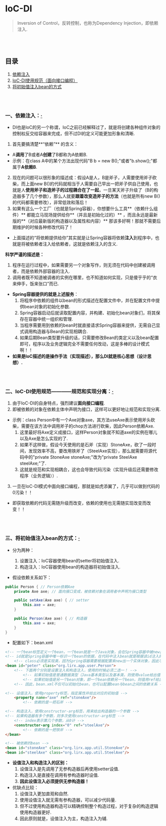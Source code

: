 # IoC-DI
> Inversion of Control，反转控制，也称为Dependency Injection，即依赖注入.

<br><br>

## 目录
1. [依赖注入]()
2. [IoC-DI使用规范（面向接口编程）]()
3. [将初始值注入bean的方式]()

<br><br>

### 一、依赖注入：[·](#目录)
- DI也是IoC的另一个称谓，IoC之前已经解释过了，就是将创建各种组件对象的控制权反交给容器来完成，但不过DI的定义可能更加形象和清晰.


1. 首先要搞清楚**“依赖”** 的含义：
  - A**调用**了B或者A**创建**了B都称为A依赖B.
  - 示例：在class A中的某个方法出现代码"B b = new B();"或者"b.show();"都属于**A依赖B**.
2. 现在的问题可以很形象的描述成：假设A是人，B是斧子，人需要使用斧子砍柴，而上面new B()的代码就相当于人需要自己早出一把斧子供自己使用，也就是人**使用斧子和造斧子的过程耦合在了一起**，一旦某天斧子升级了（B的构造器多了几个参数），那么人就要**跟着改变造斧子的方法**（也就是所有new B()的代码都需要修改），非常低效和落后！
3. 如果有这么一个工厂（也就是Spring容器），你想要什么工具**（依赖什么组件）** 都能立马现场提供给你**（并且是初始化过的）** ，而且永远是最新版的**（对应最新版的构造器以及属性和内容）** 那该多好啊！那就不需要后期维护的时候各种修改代码了！


- 上面描述的“将依赖提供给你”其实就是让Spring容器将依赖**注入**到程序中，也就是将被依赖者注入给依赖者，这就是依赖注入的含义.


**科学严谨的描述是：**

1. 程序在运行过程中，如果需要另一个对象写作，则无须在代码中创建被调用者，而是依赖外部容器的注入.
2. 调用者既不知道被调者的实例在哪里，也不知道如何实现，只是傻乎乎的“衣来伸手，饭来张口”而已.



- **Spring容器提供的就是上述服务**：
  1. 将程序中依赖的组件以bean的形式描述在配置文件中，并在配置文件中提供bean对象的初始化参数.
  2. Spring容器启动后就读取配置内容，并构建、初始化bean对象们，将其保存在容器中统一组织和管理.
  3. 当程序需要用到依赖的bean时就直接请求Spring容器来提供，无需自己显式调用构造器与Bean的实现相耦合.
  4. 如果后期Bean类型要升级的话，只需要修改Bean的类定义以及bean配置即可，程序以及业务逻辑完全不需要任何改动，这是多棒的设计模式啊！！
- **如果是IoC描述的是操作手法（实现描述），那么DI就是核心思想（设计思想）.**

<br><br>

### 二、IoC-DI使用规范————规范和实现分离：[·](#目录)
1. 由于IoC-DI的自身特点，强烈建议**面向接口编程**.
2. 即被依赖的对象在依赖主体中声明为接口，这样可以更好地让规范和实现分离.
  - 示例：class Person中有一个Axe对象axe，其方法useAxe表示使用斧头砍柴，需要在该方法中调用斧子的chop方法进行砍柴，因此Person依赖Axe.
    1. 这里最好将Axe定义成接口，这样Person对象就不知道axe的实例在哪儿以及Axe是怎么实现的了.
    2. 如果不这样做，假设今天使用的是石斧（实现）StoneAxe，砍了一段时间，发现效率不高，要改用铁斧了（SteelAxe实现），那么就需要将源代码中的"private StoneAxe stoneAxe;"改为"private SteelAxe steelAxe;"了.
    3. 这就是规范和实现相耦合，这也会导致代码污染（实现升级后还需要修改程序（业务逻辑））.
3. 一旦在IoC-DI模式中面向接口编程，那就是如虎添翼了，几乎可以做到代码的0污染！！
  - 即获取依赖的代码无需随升级而改变，依赖的使用也无需随实现改变而改变！！

<br><br>

### 三、将初始值注入bean的方式：[·](#目录)
- 分为两种：
  1. 设置注入：IoC容器使用bean的setter将初始值注入.
  2. 构造注入：IoC容器使用bean的构造器将初始值注入.

- 假设依赖关系如下：

```java
public Person { // Person依赖Axe
    private Axe axe; // 面向接口变成，被依赖对象在调用者中声明为接口类型

    public setAxe(Axe axe) { // setter
        this.axe = axe;
    }

    public Person(Axe axe) { // 构造器
        this.axe = axe;
    }
}
```

- 配置如下：bean.xml

```html
<!-- 一个bean标签定义一个bean，一个bean就是一个Java对象，会在Spring容器中被new出来 -->
<!-- id就是Spring容器中唯一标识一个bean的依据，在代码中注入bean就是根据该id注入的 -->
    <!-- class必须是实现类，因为Spring容器需要根据配置来new出一个实体对象，因此不能是接口 -->
<bean id="peter" class="org.lirx.app.user.Person">
    <!-- 下面两个分别是设置注入和构造注入，使用的时候必须二选一！ -->
        <!-- 如果初始值是普通数据类型（Java基本类型以及基本类，则使用value给出值 -->
        <!-- 如果初始值是另一个bean对象，即一个bean依赖另一个bean，则值用ref给出，表示引用另一个bean对象 -->
    <!-- 因此，bean.xml不仅可以初始化bean，也可以配置bean与bean之间的依赖关系 -->

<!-- 设值注入，使用property标签，指定属性并给出对应的初始值 -->
    <property name="axe" ref="stoneAxe"/>
        <!-- 依赖的是一把石斧 -->

<!-- 构造注入，使用constructor-arg标签，用来给出构造器的一个参数 -->
<!-- 如果构造器有多个参数，则多次使用constructor-arg标签 -->
    <!-- index表示第几个参数，从0计 -->
    <constructor-arg index="0" ref="steelAxe"/>
        <!-- 依赖的是一把铁斧 -->
</bean>

<!-- 被依赖的bean -->
<bean id="stoneAxe" class="org.lirx.app.util.StoneAxe"/>
<bean id="steelAxe" class="org.lirx.app.util.SteelAxe"/>
```

- **设值注入和构造注入的区别：**
  1. 设值注入是先调用了无参构造器后再使用setter设值.
  2. 构造注入是直接在调用有参构造器时设值.
  3. **因此设值注入必须提供无参构造器！**
- 优缺点比较：
  1. 设值注入更加直观和自然.
  2. 使用设值注入就无需有参构造器，可以减少代码量.
  3. 但不过使用构造器构造可以精确控制整个构造过程，对于复杂的构造逻辑使用构造器更好.
  4. 因此原则就是，设值注入为主，构造注入为辅.
